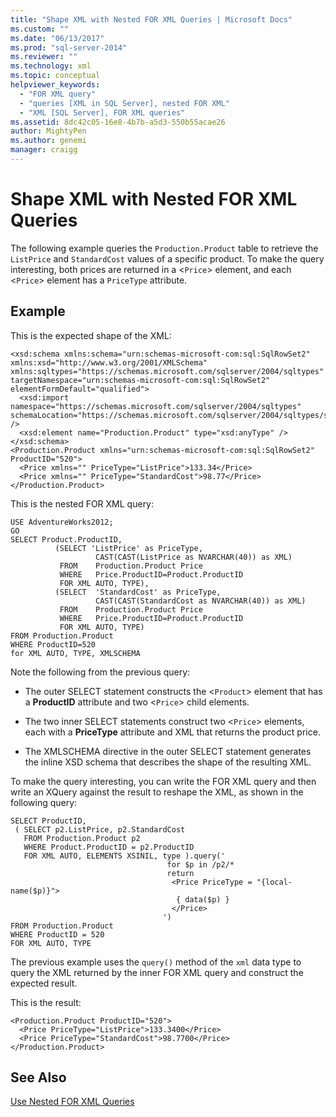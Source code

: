```yaml
---
title: "Shape XML with Nested FOR XML Queries | Microsoft Docs"
ms.custom: ""
ms.date: "06/13/2017"
ms.prod: "sql-server-2014"
ms.reviewer: ""
ms.technology: xml
ms.topic: conceptual
helpviewer_keywords: 
  - "FOR XML query"
  - "queries [XML in SQL Server], nested FOR XML"
  - "XML [SQL Server], FOR XML queries"
ms.assetid: 8dc42c05-16e8-4b7b-a5d3-550b55acae26
author: MightyPen
ms.author: genemi
manager: craigg
---
```

# Shape XML with Nested FOR XML Queries
  The following example queries the `Production.Product` table to retrieve the `ListPrice` and `StandardCost` values of a specific product. To make the query interesting, both prices are returned in a <`Price`> element, and each <`Price`> element has a `PriceType` attribute.  
  
## Example  
 This is the expected shape of the XML:  
  
```  
<xsd:schema xmlns:schema="urn:schemas-microsoft-com:sql:SqlRowSet2" xmlns:xsd="http://www.w3.org/2001/XMLSchema" xmlns:sqltypes="https://schemas.microsoft.com/sqlserver/2004/sqltypes" targetNamespace="urn:schemas-microsoft-com:sql:SqlRowSet2" elementFormDefault="qualified">  
  <xsd:import namespace="https://schemas.microsoft.com/sqlserver/2004/sqltypes" schemaLocation="https://schemas.microsoft.com/sqlserver/2004/sqltypes/sqltypes.xsd" />  
  <xsd:element name="Production.Product" type="xsd:anyType" />  
</xsd:schema>  
<Production.Product xmlns="urn:schemas-microsoft-com:sql:SqlRowSet2" ProductID="520">  
  <Price xmlns="" PriceType="ListPrice">133.34</Price>  
  <Price xmlns="" PriceType="StandardCost">98.77</Price>  
</Production.Product>  
```  
  
 This is the nested FOR XML query:  
  
```  
USE AdventureWorks2012;  
GO  
SELECT Product.ProductID,   
          (SELECT 'ListPrice' as PriceType,   
                   CAST(CAST(ListPrice as NVARCHAR(40)) as XML)   
           FROM    Production.Product Price   
           WHERE   Price.ProductID=Product.ProductID   
           FOR XML AUTO, TYPE),  
          (SELECT  'StandardCost' as PriceType,   
                   CAST(CAST(StandardCost as NVARCHAR(40)) as XML)   
           FROM    Production.Product Price   
           WHERE   Price.ProductID=Product.ProductID   
           FOR XML AUTO, TYPE)  
FROM Production.Product  
WHERE ProductID=520  
for XML AUTO, TYPE, XMLSCHEMA  
```  
  
 Note the following from the previous query:  
  
-   The outer SELECT statement constructs the <`Product`> element that has a **ProductID** attribute and two <`Price`> child elements.  
  
-   The two inner SELECT statements construct two <`Price`> elements, each with a **PriceType** attribute and XML that returns the product price.  
  
-   The XMLSCHEMA directive in the outer SELECT statement generates the inline XSD schema that describes the shape of the resulting XML.  
  
 To make the query interesting, you can write the FOR XML query and then write an XQuery against the result to reshape the XML, as shown in the following query:  
  
```  
SELECT ProductID,   
 ( SELECT p2.ListPrice, p2.StandardCost  
   FROM Production.Product p2   
   WHERE Product.ProductID = p2.ProductID  
   FOR XML AUTO, ELEMENTS XSINIL, type ).query('  
                                   for $p in /p2/*  
                                   return   
                                    <Price PriceType = "{local-name($p)}">  
                                     { data($p) }  
                                    </Price>  
                                  ')  
FROM Production.Product  
WHERE ProductID = 520  
FOR XML AUTO, TYPE  
```  
  
 The previous example uses the `query()` method of the `xml` data type to query the XML returned by the inner FOR XML query and construct the expected result.  
  
 This is the result:  
  
```  
<Production.Product ProductID="520">  
  <Price PriceType="ListPrice">133.3400</Price>  
  <Price PriceType="StandardCost">98.7700</Price>  
</Production.Product>  
```  
  
## See Also  
 [Use Nested FOR XML Queries](use-nested-for-xml-queries.md)  
  
  
